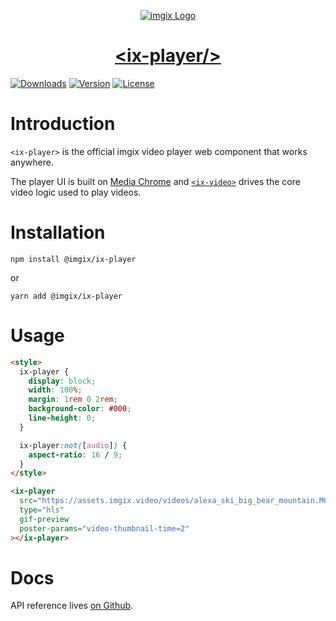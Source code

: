 <p align="center">
  <a href="https://imgix.com/">
    <img src="https://avatars.githubusercontent.com/u/2793044?s=200&v=4" alt="imgix Logo">
    <h1 align="center">&lt;ix-player/&gt;</h1>
  </a>
  <a href="https://npmcharts.com/compare/@imgix/ix-player?interval=30"><img src="https://img.shields.io/npm/dm/@imgix/ix-player.svg?sanitize=true" alt="Downloads"></a>
    <a href="https://www.npmjs.com/package/@imgix/ix-player"><img src="https://img.shields.io/npm/v/@imgix/ix-player.svg?sanitize=true" alt="Version"></a>
    <a href="https://www.npmjs.com/package/@imgix/ix-player"><img src="https://img.shields.io/npm/l/@imgix/ix-player.svg?sanitize=true" alt="License"></a>
</p>

# Introduction

`<ix-player>` is the official imgix video player web component that works anywhere.

The player UI is built on [Media Chrome](https://media-chrome.org) and [`<ix-video>`](../ix-video) drives the core video logic used to play videos.

# Installation

```shell
npm install @imgix/ix-player
```

or

```shell
yarn add @imgix/ix-player
```

# Usage

```html
<style>
  ix-player {
    display: block;
    width: 100%;
    margin: 1rem 0 2rem;
    background-color: #000;
    line-height: 0;
  }

  ix-player:not([audio]) {
    aspect-ratio: 16 / 9;
  }
</style>

<ix-player
  src="https://assets.imgix.video/videos/alexa_ski_big_bear_mountain.MOV?fm=hls"
  type="hls"
  gif-preview
  poster-params="video-thumbnail-time=2"
></ix-player>
```

# Docs

API reference lives [on Github](./REFERENCE.md).
